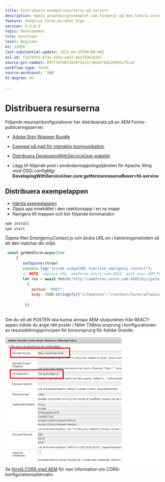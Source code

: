 ```yaml
---
title: Distribuera exempelresurserna på servern
description: Hämta användningsexemplet som fungerar på den lokala servern
feature: Adaptive Forms,Acrobat Sign
version: 6.4,6.5
topic: Development
role: Developer
level: Beginner
kt: 13099
last-substantial-update: 2023-04-13T00:00:00Z
exl-id: f12f83fa-673a-454c-aa52-6ea769a182b7
source-git-commit: 097ff8fd0f3a28f3e21c10e03f6dc28695cf9caf
workflow-type: tm+mt
source-wordcount: '168'
ht-degree: 0%

---
```


# Distribuera resurserna

Följande resurser/konfigurationer har distribuerats på en AEM Forms-publiceringsserver.

* [Adobe Sign Wrapper Bundle](assets/AcrobatSign.core-1.0.0-SNAPSHOT.jar)

* [Exempel på mall för interaktiv kommunikation](assets/waiver-interactive-communication.zip)
* [Distribuera DevelopingWithServiceUser-paketet](https://experienceleague.adobe.com/docs/experience-manager-learn/assets/developingwithserviceuser.zip)
* Lägg till följande post i användarmappningstjänsten för Apache Sling med OSGi configMgr
  **DevelopingWithServiceUser.core:getformsresourceReser=fd-service**

## Distribuera exempelappen

* [Hämta exempelappen](assets/mult-step-form1.zip)
* Zippa upp innehållet i den reaktionsapp i en ny mapp
* Navigera till mappen och kör följande kommandon

```java
npm install
npm start
```

Öppna filen EmergencyContact.js och ändra URL:en i hämtningsmetoden så att den matchar din miljö.


```javascript
 const getWebForm=async()=>
     {
        setSpinner(true)
        console.log("inside widgetURL function emergency contact");
        // NOTE: replace the `aemforms.azure.com:4503` with your AEM FORM server
        let res = await fetch("http://aemforms.azure.com:4503/bin/getwidgeturl",
          {
            method: "POST",
            body: JSON.stringify({"icTemplate":"/content/forms/af/waiver/waiver/channels/print","waiver":formData})
                     
         })
 
```

Om du vill att POSTEN ska kunna anropa AEM-slutpunkten från REACT-appen måste du ange rätt poster i fältet Tillåtna ursprung i konfigurationen av resursdelningsprincipen för korsursprung för Adobe Granite.

![cors-setting](assets/cors-settings.png)

Se [förstå CORS med AEM](https://experienceleague.adobe.com/docs/experience-manager-learn/foundation/security/understand-cross-origin-resource-sharing.html) för mer information om CORS-konfigurationsalternativ.
